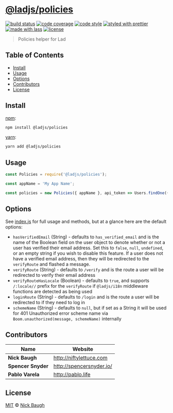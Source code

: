 # [**@ladjs/policies**](https://github.com/ladjs/policies)

[![build status](https://img.shields.io/travis/ladjs/policies.svg)](https://travis-ci.org/ladjs/policies)
[![code coverage](https://img.shields.io/codecov/c/github/ladjs/policies.svg)](https://codecov.io/gh/ladjs/policies)
[![code style](https://img.shields.io/badge/code_style-XO-5ed9c7.svg)](https://github.com/sindresorhus/xo)
[![styled with prettier](https://img.shields.io/badge/styled_with-prettier-ff69b4.svg)](https://github.com/prettier/prettier)
[![made with lass](https://img.shields.io/badge/made_with-lass-95CC28.svg)](https://lass.js.org)
[![license](https://img.shields.io/github/license/ladjs/policies.svg)](<>)

> Policies helper for Lad


## Table of Contents

* [Install](#install)
* [Usage](#usage)
* [Options](#options)
* [Contributors](#contributors)
* [License](#license)


## Install

[npm][]:

```sh
npm install @ladjs/policies
```

[yarn][]:

```sh
yarn add @ladjs/policies
```


## Usage

```js
const Policies = require('@ladjs/policies');

const appName = 'My App Name';

const policies = new Policies({ appName }, api_token => Users.findOne({ api_token }));
```


## Options

See [index.js](index.js) for full usage and methods, but at a glance here are the default options:

* `hasVerifiedEmail` (String) - defaults to `has_verified_email` and is the name of the Boolean field on the user object to denote whether or not a user has verified their email address.  Set this to `false`, `null`, `undefined`, or an empty string if you wish to disable this feature.  If a user does not have a verified email address, then they will be redirected to the `verifyRoute` and flashed a message.
* `verifyRoute` (String) - defaults to `/verify` and is the route a user will be redirected to verify their email address
* `verifyRouteHasLocale` (Boolean) - defaults to `true`, and supports `/:locale//` prefix for the `verifyRoute` if `@ladjs/i18n` middleware functions are detected as being used
* `loginRoute` (String) - defaults to `/login` and is the route a user will be redirected to if they need to log in
* `schemeName` (String) - defaults to `null`, but if set as a String it will be used for 401 Unauthorized error scheme name via `Boom.unauthorized(message, schemeName)` internally


## Contributors

| Name               | Website                    |
| ------------------ | -------------------------- |
| **Nick Baugh**     | <http://niftylettuce.com>  |
| **Spencer Snyder** | <http://spencersnyder.io/> |
| **Pablo Varela**   | <http://pablo.life>        |


## License

[MIT](LICENSE) © [Nick Baugh](http://niftylettuce.com)


## 

[npm]: https://www.npmjs.com/

[yarn]: https://yarnpkg.com/
